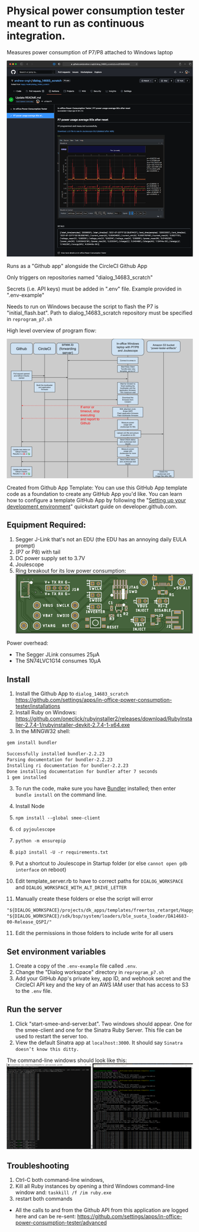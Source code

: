 # Physical power consumption tester meant to run as continuous integration. 

Measures power consumption of P7/P8 attached to Windows laptop

![sample-run](images/sample-run.png)


Runs as a "Github app" alongside the CircleCI Github App 

Only triggers on repositories named "dialog_14683_scratch" 

Secrets (i.e. API keys) must be added in ".env" file. Example provided in ".env-example"

Needs to run on Windows because the script to flash the P7 is "initial_flash.bat". Path to dialog_14683_scratch repository must be specified in `reprogram_p7.sh`

High level overview of program flow: 

![sequence-diagram](images/sequence-diagram.svg)

Created from Github App Template: 
You can use this GitHub App template code as a foundation to create any GitHub App you'd like. You can learn how to configure a template GitHub App by following the "[Setting up your development environment](https://developer.github.com/apps/quickstart-guides/setting-up-your-development-environment/)" quickstart guide on developer.github.com.


## Equipment Required:
1. Segger J-Link that's not an EDU (the EDU has an annoying daily EULA prompt)
2. (P7 or P8) with tail 
3. DC power supply set to 3.7V  
4. Joulescope
5. Ring breakout for its low power consumption: 
![ring breakout](images/ring-breakout.png)

Power overhead: 
- The Segger JLink consumes 25μA
- The SN74LVC1G14 consumes 10μA

## Install
1. Install the Github App to `dialog_14683_scratch`  https://github.com/settings/apps/in-office-power-consumption-tester/installations 
1. Install Ruby on Windows: https://github.com/oneclick/rubyinstaller2/releases/download/RubyInstaller-2.7.4-1/rubyinstaller-devkit-2.7.4-1-x64.exe
2. In the MINGW32 shell:
```
gem install bundler
```

```
Successfully installed bundler-2.2.23
Parsing documentation for bundler-2.2.23
Installing ri documentation for bundler-2.2.23
Done installing documentation for bundler after 7 seconds
1 gem installed
```

3. To run the code, make sure you have [Bundler](http://gembundler.com/) installed; then enter `bundle install` on the command line.

4. Install Node
5. `npm install --global smee-client`
6. `cd pyjoulescope`
7. `python -m ensurepip`
8. `pip3 install -U -r requirements.txt`
9. Put a shortcut to Joulescope in Startup folder (or else `cannot open gdb interface` on reboot)
9. Edit template_server.rb to have to correct paths for `DIALOG_WORKSPACE` and `DIALOG_WORKSPACE_WITH_ALT_DRIVE_LETTER`
10. Manually create these folders or else the script will error
```
"${DIALOG_WORKSPACE}/projects/dk_apps/templates/freertos_retarget/Happy_P7_QSPI_Release/"
"${DIALOG_WORKSPACE}/sdk/bsp/system/loaders/ble_suota_loader/DA14683-00-Release_QSPI/"
```
11. Edit the permissions in those folders to include write for all users


## Set environment variables

1. Create a copy of the `.env-example` file called `.env`.
2. Change the "Dialog workspace" directory in `reprogram_p7.sh`
3. Add your GitHub App's private key, app ID, and webhook secret and the CircleCI API key and the key of an AWS IAM user that has access to S3 to the `.env` file.

## Run the server

1. Click "start-smee-and-server.bat". Two windows should appear. One for the smee-client and one for the Sinatra Ruby Server. This file can be used to restart the server too. 
3. View the default Sinatra app at `localhost:3000`. It should say `Sinatra doesn’t know this ditty.`

The command-line windows should look like this: 
![command windows](images/cmd-windows.png)


## Troubleshooting 

1. Ctrl-C both command-line windows, 
2. Kill all Ruby instances by opening a third Windows command-line window and: `taskkill /f /im ruby.exe`  
3.  restart both commands
- All the calls to and from the Github API from this application are logged here and can be re-sent: https://github.com/settings/apps/in-office-power-consumption-tester/advanced 